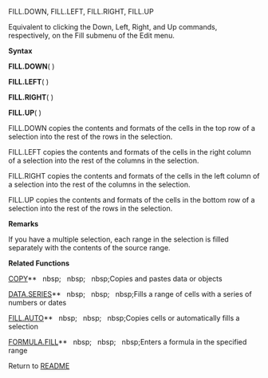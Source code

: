FILL.DOWN, FILL.LEFT, FILL.RIGHT, FILL.UP

Equivalent to clicking the Down, Left, Right, and Up commands,
respectively, on the Fill submenu of the Edit menu.

**Syntax**

**FILL.DOWN**( )

**FILL.LEFT**( )

**FILL.RIGHT**( )

**FILL.UP**( )

FILL.DOWN copies the contents and formats of the cells in the top row of
a selection into the rest of the rows in the selection.

FILL.LEFT copies the contents and formats of the cells in the right
column of a selection into the rest of the columns in the selection.

FILL.RIGHT copies the contents and formats of the cells in the left
column of a selection into the rest of the columns in the selection.

FILL.UP copies the contents and formats of the cells in the bottom row
of a selection into the rest of the rows in the selection.

**Remarks**

If you have a multiple selection, each range in the selection is filled
separately with the contents of the source range.

**Related Functions**

[COPY](COPY.md)**&nbsp;&nbsp;&nbsp;nbsp;&nbsp;&nbsp;&nbsp;nbsp;&nbsp;&nbsp;&nbsp;nbsp;Copies and pastes data or objects

[DATA.SERIES](DATA.SERIES.md)**&nbsp;&nbsp;&nbsp;nbsp;&nbsp;&nbsp;&nbsp;nbsp;&nbsp;&nbsp;&nbsp;nbsp;Fills a range of cells with a series of
numbers or dates

[FILL.AUTO](FILL.AUTO.md)**&nbsp;&nbsp;&nbsp;nbsp;&nbsp;&nbsp;&nbsp;nbsp;&nbsp;&nbsp;&nbsp;nbsp;Copies cells or automatically fills a
selection

[FORMULA.FILL](FORMULA.FILL.md)**&nbsp;&nbsp;&nbsp;nbsp;&nbsp;&nbsp;&nbsp;nbsp;&nbsp;&nbsp;&nbsp;nbsp;Enters a formula in the specified range



Return to [README](README.md)

